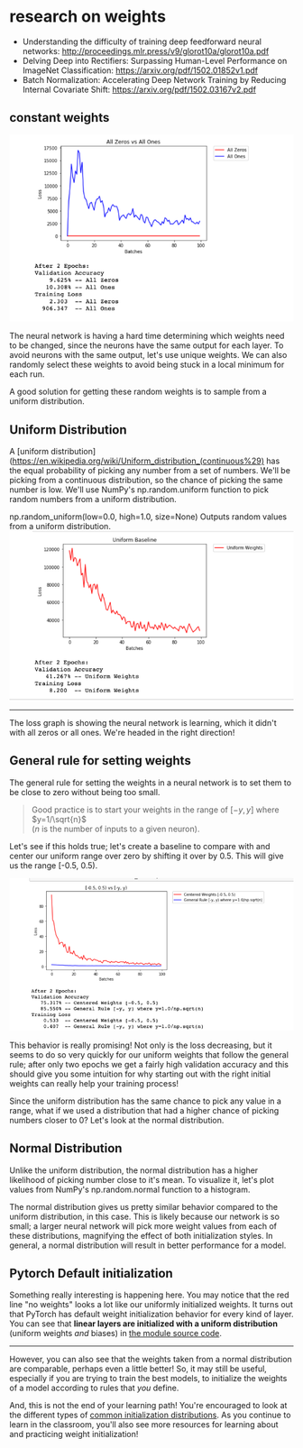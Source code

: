 # research on weights
- Understanding the difficulty of training deep feedforward neural networks: http://proceedings.mlr.press/v9/glorot10a/glorot10a.pdf
- Delving Deep into Rectifiers: Surpassing Human-Level Performance on ImageNet Classification: https://arxiv.org/pdf/1502.01852v1.pdf
- Batch Normalization: Accelerating Deep Network Training by Reducing Internal Covariate Shift: https://arxiv.org/pdf/1502.03167v2.pdf



## constant weights

![alt text](./images/init_0_1.png "validation")

The neural network is having a hard time determining which weights need to be changed, since the neurons have the same output for each layer. To avoid neurons with the same output, let's use unique weights. We can also randomly select these weights to avoid being stuck in a local minimum for each run.

A good solution for getting these random weights is to sample from a uniform distribution.

## Uniform Distribution
A [uniform distribution](https://en.wikipedia.org/wiki/Uniform_distribution_(continuous%29) has the equal probability of picking any number from a set of numbers. We'll be picking from a continuous distribution, so the chance of picking the same number is low. We'll use NumPy's np.random.uniform function to pick random numbers from a uniform distribution.

np.random_uniform(low=0.0, high=1.0, size=None)
Outputs random values from a uniform distribution.
![alt text](./images/init_uniform.png "validation")

---
The loss graph is showing the neural network is learning, which it didn't with all zeros or all ones. We're headed in the right direction!

## General rule for setting weights
The general rule for setting the weights in a neural network is to set them to be close to zero without being too small.
>Good practice is to start your weights in the range of $[-y, y]$ where $y=1/\sqrt{n}$  
($n$ is the number of inputs to a given neuron).

Let's see if this holds true; let's create a baseline to compare with and center our uniform range over zero by shifting it over by 0.5.  This will give us the range [-0.5, 0.5).

![alt text](./images/init_general_rule.png "validation")

This behavior is really promising! Not only is the loss decreasing, but it seems to do so very quickly for our uniform weights that follow the general rule; after only two epochs we get a fairly high validation accuracy and this should give you some intuition for why starting out with the right initial weights can really help your training process!

Since the uniform distribution has the same chance to pick any value in a range, what if we used a distribution that had a higher chance of picking numbers closer to 0? Let's look at the normal distribution.


## Normal Distribution
Unlike the uniform distribution, the normal distribution has a higher likelihood of picking number close to it's mean. To visualize it, let's plot values from NumPy's np.random.normal function to a histogram.


The normal distribution gives us pretty similar behavior compared to the uniform distribution, in this case. This is likely because our network is so small; a larger neural network will pick more weight values from each of these distributions, magnifying the effect of both initialization styles. In general, a normal distribution will result in better performance for a model.

## Pytorch Default initialization

Something really interesting is happening here. You may notice that the red line "no weights" looks a lot like our uniformly initialized weights. It turns out that PyTorch has default weight initialization behavior for every kind of layer. You can see that **linear layers are initialized with a uniform distribution** (uniform weights _and_ biases) in [the module source code](https://pytorch.org/docs/stable/_modules/torch/nn/modules/linear.html).

---

However, you can also see that the weights taken from a normal distribution are comparable, perhaps even a little better! So, it may still be useful, especially if you are trying to train the best models, to initialize the weights of a model according to rules that *you* define.

And, this is not the end of your learning path! You're encouraged to look at the different types of [common initialization distributions](https://pytorch.org/docs/stable/nn.html#torch-nn-init). As you continue to learn in the classroom, you'll also see more resources for learning about and practicing weight initialization!
